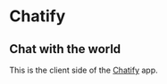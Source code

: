 # Chatify

## Chat with the world

This is the client side of the [Chatify](http://chatifywith.netlify.app) app.
